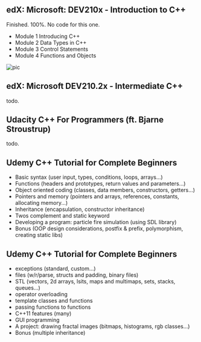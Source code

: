 ## edX: Microsoft: DEV210x - Introduction to C++
Finished. 100%. No code for this one.

- Module 1 Introducing C++
- Module 2 Data Types in C++
- Module 3 Control Statements
- Module 4 Functions and Objects

![pic](https://i.imgur.com/LHUlM6L.png)

## edX: Microsoft DEV210.2x - Intermediate C++
todo.

## Udacity C++ For Programmers (ft. Bjarne Stroustrup)
todo.

## Udemy C++ Tutorial for Complete Beginners

- Basic syntax (user input, types, conditions, loops, arrays...)
- Functions (headers and prototypes, return values and parameters...)
- Object oriented coding (classes, data members, constructors, getters...)
- Pointers and memory (pointers and arrays, references, constants, allocating memory...)
- Inheritance (encapsulation, constructor inheritance)
- Twos complement and static keyword
- Developing a program: particle fire simulation (using SDL library)
- Bonus (OOP design considerations, postfix & prefix, polymorphism, creating static libs)

## Udemy C++ Tutorial for Complete Beginners

- exceptions (standard, custom...)
- files (w/r/parse, structs and padding, binary files)
- STL (vectors, 2d arrays, lsits, maps and multimaps, sets, stacks, queues...)
- operator overloading
- template classes and functions
- passing functions to functions
- C++11 features (many)
- GUI programming
- A project: drawing fractal images (bitmaps, histograms, rgb classes...)
- Bonus (multiple inheritance)
